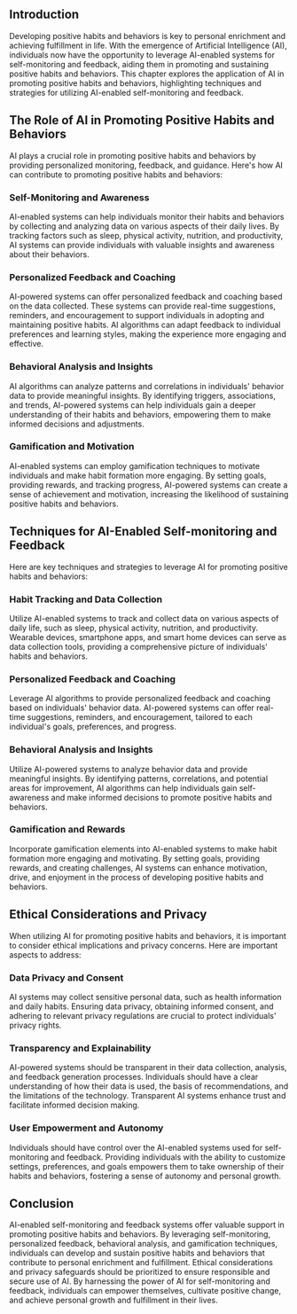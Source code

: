 
## Introduction

Developing positive habits and behaviors is key to personal enrichment and achieving fulfillment in life. With the emergence of Artificial Intelligence (AI), individuals now have the opportunity to leverage AI-enabled systems for self-monitoring and feedback, aiding them in promoting and sustaining positive habits and behaviors. This chapter explores the application of AI in promoting positive habits and behaviors, highlighting techniques and strategies for utilizing AI-enabled self-monitoring and feedback.

## The Role of AI in Promoting Positive Habits and Behaviors

AI plays a crucial role in promoting positive habits and behaviors by providing personalized monitoring, feedback, and guidance. Here's how AI can contribute to promoting positive habits and behaviors:

### Self-Monitoring and Awareness

AI-enabled systems can help individuals monitor their habits and behaviors by collecting and analyzing data on various aspects of their daily lives. By tracking factors such as sleep, physical activity, nutrition, and productivity, AI systems can provide individuals with valuable insights and awareness about their behaviors.

### Personalized Feedback and Coaching

AI-powered systems can offer personalized feedback and coaching based on the data collected. These systems can provide real-time suggestions, reminders, and encouragement to support individuals in adopting and maintaining positive habits. AI algorithms can adapt feedback to individual preferences and learning styles, making the experience more engaging and effective.

### Behavioral Analysis and Insights

AI algorithms can analyze patterns and correlations in individuals' behavior data to provide meaningful insights. By identifying triggers, associations, and trends, AI-powered systems can help individuals gain a deeper understanding of their habits and behaviors, empowering them to make informed decisions and adjustments.

### Gamification and Motivation

AI-enabled systems can employ gamification techniques to motivate individuals and make habit formation more engaging. By setting goals, providing rewards, and tracking progress, AI-powered systems can create a sense of achievement and motivation, increasing the likelihood of sustaining positive habits and behaviors.

## Techniques for AI-Enabled Self-monitoring and Feedback

Here are key techniques and strategies to leverage AI for promoting positive habits and behaviors:

### Habit Tracking and Data Collection

Utilize AI-enabled systems to track and collect data on various aspects of daily life, such as sleep, physical activity, nutrition, and productivity. Wearable devices, smartphone apps, and smart home devices can serve as data collection tools, providing a comprehensive picture of individuals' habits and behaviors.

### Personalized Feedback and Coaching

Leverage AI algorithms to provide personalized feedback and coaching based on individuals' behavior data. AI-powered systems can offer real-time suggestions, reminders, and encouragement, tailored to each individual's goals, preferences, and progress.

### Behavioral Analysis and Insights

Utilize AI-powered systems to analyze behavior data and provide meaningful insights. By identifying patterns, correlations, and potential areas for improvement, AI algorithms can help individuals gain self-awareness and make informed decisions to promote positive habits and behaviors.

### Gamification and Rewards

Incorporate gamification elements into AI-enabled systems to make habit formation more engaging and motivating. By setting goals, providing rewards, and creating challenges, AI systems can enhance motivation, drive, and enjoyment in the process of developing positive habits and behaviors.

## Ethical Considerations and Privacy

When utilizing AI for promoting positive habits and behaviors, it is important to consider ethical implications and privacy concerns. Here are important aspects to address:

### Data Privacy and Consent

AI systems may collect sensitive personal data, such as health information and daily habits. Ensuring data privacy, obtaining informed consent, and adhering to relevant privacy regulations are crucial to protect individuals' privacy rights.

### Transparency and Explainability

AI-powered systems should be transparent in their data collection, analysis, and feedback generation processes. Individuals should have a clear understanding of how their data is used, the basis of recommendations, and the limitations of the technology. Transparent AI systems enhance trust and facilitate informed decision making.

### User Empowerment and Autonomy

Individuals should have control over the AI-enabled systems used for self-monitoring and feedback. Providing individuals with the ability to customize settings, preferences, and goals empowers them to take ownership of their habits and behaviors, fostering a sense of autonomy and personal growth.

## Conclusion

AI-enabled self-monitoring and feedback systems offer valuable support in promoting positive habits and behaviors. By leveraging self-monitoring, personalized feedback, behavioral analysis, and gamification techniques, individuals can develop and sustain positive habits and behaviors that contribute to personal enrichment and fulfillment. Ethical considerations and privacy safeguards should be prioritized to ensure responsible and secure use of AI. By harnessing the power of AI for self-monitoring and feedback, individuals can empower themselves, cultivate positive change, and achieve personal growth and fulfillment in their lives.
